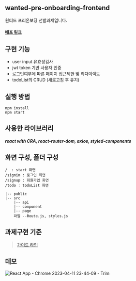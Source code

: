 ## wanted-pre-onboarding-frontend
원티드 프리온보딩 선발과제입니다.
#### [배포 링크](https://ornate-scone-594fec.netlify.app/)
## 구현 기능
* user input 유효성검사
* jwt token 기반 사용자 인증
* 로그인여부에 따른  페이지 접근제한 및 리다이렉트
* todoList의 CRUD (새로고침 후 유지)
## 실행 방법
```
npm install 
npm start
```
## 사용한 라이브러리
##### react with CRA, react-router-dom, axios, styled-components

## 화면 구성, 폴더 구성
```
/  : start 화면
/signin : 로그인 화면
/signup : 회원가입 화면
/todo : todoList 화면
```
```
|-- public
|-- src
    |-- api
    |-- component
    |-- page
    파일 --Route.js, styles.js
```
## 과제구현 기준
>[가이드 라인](https://github.com/walking-sunset/selection-task)
## 데모
![React App - Chrome 2023-04-11 23-44-09 - Trim](https://user-images.githubusercontent.com/74903774/231228662-8202838a-2ba6-4b63-b7c9-dbbbd81f3d19.gif)

